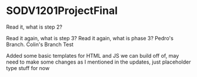 # SODV1201ProjectFinal
Read it, what is step 2?

Read it again, what is step 3?
Read it again, what is phase 3?
Pedro's Branch.
Colin's Branch Test

Added some basic templates for HTML and JS we can build off of, may need to make some changes as I mentioned in the updates, just placeholder type stuff for now
